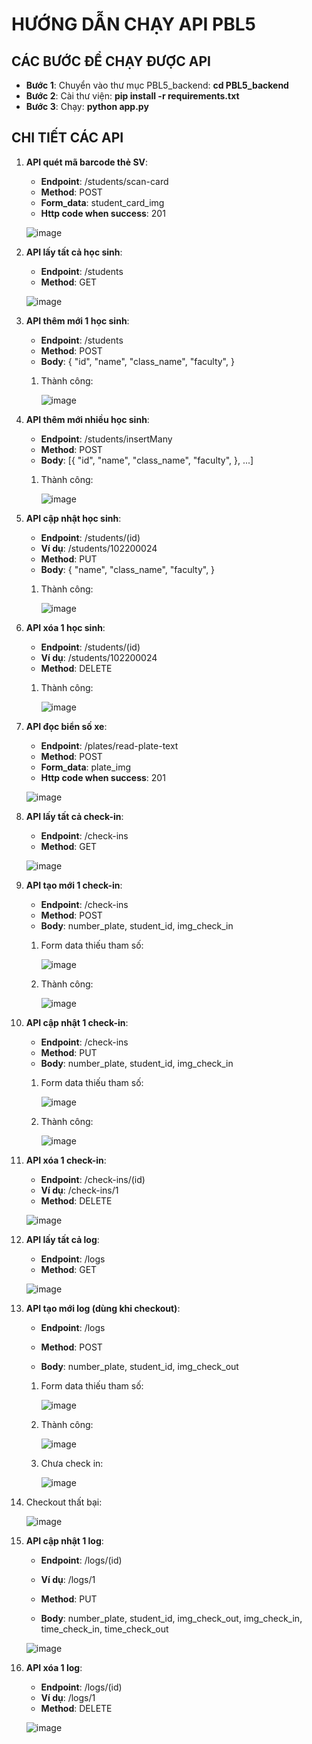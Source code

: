 # HƯỚNG DẪN CHẠY API PBL5

## CÁC BƯỚC ĐỂ CHẠY ĐƯỢC API
- **Bước 1**: Chuyển vào thư mục PBL5_backend: **cd PBL5_backend**
- **Bước 2**: Cài thư viện: **pip install -r requirements.txt**
- **Bước 3**: Chạy: **python app.py**

## CHI TIẾT CÁC API
1. **API quét mã barcode thẻ SV**: 
    - **Endpoint**: /students/scan-card
    - **Method**: POST
    - **Form_data**: student_card_img
    - **Http code when success**: 201

    ![image](https://github.com/dtrbinh/PBL5/assets/93651748/44f5f7fc-7866-4d20-b4e5-8d403676ac8f)

2. **API lấy tất cả học sinh**: 
    - **Endpoint**: /students
    - **Method**: GET

    ![image](https://github.com/dtrbinh/PBL5/assets/93651748/b1cc03c8-e326-447e-ba89-c717f66ac39a)

3. **API thêm mới 1 học sinh**: 
    - **Endpoint**: /students
    - **Method**: POST
    - **Body**:
        {
            "id",
            "name",
            "class_name",
            "faculty",
        }
    
    1. Thành công:
    
        ![image](https://github.com/dtrbinh/PBL5/assets/93651748/a0a89e30-7e0b-44dc-b6e7-7bdb6aea977e)

4. **API thêm mới nhiều học sinh**: 
    - **Endpoint**: /students/insertMany
    - **Method**: POST
    - **Body**:
        [{
            "id",
            "name",
            "class_name",
            "faculty",
        }, ...]
    
    1. Thành công:
    
        ![image](https://github.com/dtrbinh/PBL5/assets/93651748/57a39ec4-f411-4ce1-97e0-900c23eae1be)

5. **API cập nhật học sinh**: 
    - **Endpoint**: /students/(id)
    - **Ví dụ**: /students/102200024
    - **Method**: PUT
    - **Body**:
        {
            "name",
            "class_name",
            "faculty",
        }
    
    1. Thành công:
    
        ![image](https://github.com/dtrbinh/PBL5/assets/93651748/a51a51f6-5145-4f68-b442-840b11c4743f)

6. **API xóa 1 học sinh**: 
    - **Endpoint**: /students/(id)
    - **Ví dụ**: /students/102200024
    - **Method**: DELETE
    
    1. Thành công:
    
        ![image](https://github.com/dtrbinh/PBL5/assets/93651748/da9dc03b-90da-4fd0-9a6f-62b408ad23e7)


7. **API đọc biển số xe**: 
    - **Endpoint**: /plates/read-plate-text
    - **Method**: POST
    - **Form_data**: plate_img
    - **Http code when success**: 201

    ![image](https://github.com/dtrbinh/PBL5/assets/93651748/e34355b0-7a39-4b05-a840-01d3a37a1168)

8. **API lấy tất cả check-in**: 
    - **Endpoint**: /check-ins
    - **Method**: GET
    
    ![image](https://github.com/dtrbinh/PBL5/assets/93651748/d34ecf3b-d5da-410e-9265-d88377b5424a)

9. **API tạo mới 1 check-in**: 
    - **Endpoint**: /check-ins
    - **Method**: POST
    - **Body**: number_plate, student_id, img_check_in

    1. Form data thiếu tham số:

        ![image](https://github.com/dtrbinh/PBL5/assets/93651748/c97d5c81-7910-4c37-9190-c1f16dda953b)

    2. Thành công:
        
        ![image](https://github.com/dtrbinh/PBL5/assets/93651748/c6687a9f-c524-4ee0-acef-8f8969a1e2a5)

10. **API cập nhật 1 check-in**: 
    - **Endpoint**: /check-ins
    - **Method**: PUT
    - **Body**: number_plate, student_id, img_check_in

    1. Form data thiếu tham số:

        ![image](https://github.com/dtrbinh/PBL5/assets/93651748/b5e302d7-afe0-4490-98e2-47fc70c68e6a)

    2. Thành công:
        
        ![image](https://github.com/dtrbinh/PBL5/assets/93651748/3456cada-87ab-4bdd-b906-b865cc4845e8)

11. **API xóa 1 check-in**: 
    - **Endpoint**: /check-ins/(id)
    - **Ví dụ**: /check-ins/1
    - **Method**: DELETE

    ![image](https://github.com/dtrbinh/PBL5/assets/93651748/7744ec41-0818-402b-9030-8122b9eb06b3)

12. **API lấy tất cả log**: 
    - **Endpoint**: /logs
    - **Method**: GET

    ![image](https://github.com/dtrbinh/PBL5/assets/93651748/3134f79f-31b2-424e-80a6-c80f6d634fec)
    
13. **API tạo mới log (dùng khi checkout)**: 
    - **Endpoint**: /logs
    - **Method**: POST

    - **Body**: number_plate, student_id, img_check_out

    1. Form data thiếu tham số:

        ![image](https://github.com/dtrbinh/PBL5/assets/93651748/5e6c6ca1-b73f-4297-8b97-fea1fdcd7819)

    2. Thành công:

        ![image](https://github.com/dtrbinh/PBL5/assets/93651748/40b434d6-7f09-4892-ad4d-340542d5b4cc)

    3. Chưa check in:

        ![image](https://github.com/dtrbinh/PBL5/assets/93651748/2f78a3b7-ac2b-4d41-a41f-eec5fcf8d358)

   4. Checkout thất bại:

        ![image](https://github.com/dtrbinh/PBL5/assets/93651748/58a150f2-6b1b-4682-9e08-66e6e679797b)


14. **API cập nhật 1 log**: 
    - **Endpoint**: /logs/(id)
    - **Ví dụ**: /logs/1
    - **Method**: PUT

    - **Body**: number_plate, student_id, img_check_out, img_check_in, time_check_in, time_check_out
    
    ![image](https://github.com/dtrbinh/PBL5/assets/93651748/45fa8ebe-6a3b-4db4-a6c8-c8ca9d773a18)


15. **API xóa 1 log**: 
    - **Endpoint**: /logs/(id)
    - **Ví dụ**: /logs/1
    - **Method**: DELETE
    
    ![image](https://github.com/dtrbinh/PBL5/assets/93651748/8d0ff48a-05c3-4c18-b689-81e583d27396)
